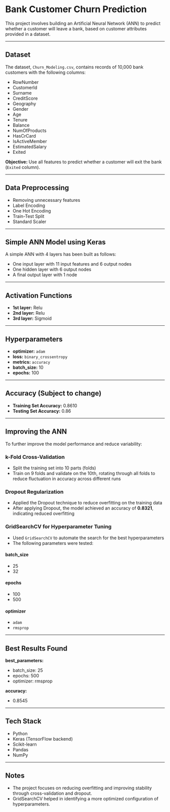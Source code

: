 # Bank Customer Churn Prediction

This project involves building an Artificial Neural Network (ANN) to predict whether a customer will leave a bank, based on customer attributes provided in a dataset.

---

## Dataset

The dataset, `Churn_Modeling.csv`, contains records of 10,000 bank customers with the following columns:

- RowNumber  
- CustomerId  
- Surname  
- CreditScore  
- Geography  
- Gender  
- Age  
- Tenure  
- Balance  
- NumOfProducts  
- HasCrCard  
- IsActiveMember  
- EstimatedSalary  
- Exited  

**Objective:** Use all features to predict whether a customer will exit the bank (`Exited` column).

---

## Data Preprocessing

- Removing unnecessary features  
- Label Encoding  
- One Hot Encoding  
- Train-Test Split  
- Standard Scaler  

---

## Simple ANN Model using Keras

A simple ANN with 4 layers has been built as follows:

- One input layer with 11 input features and 6 output nodes  
- One hidden layer with 6 output nodes  
- A final output layer with 1 node  

---

## Activation Functions

- **1st layer:** Relu  
- **2nd layer:** Relu  
- **3rd layer:** Sigmoid  

---

## Hyperparameters

- **optimizer:** `adam`  
- **loss:** `binary_crossentropy`  
- **metrics:** `accuracy`  
- **batch_size:** 10  
- **epochs:** 100  

---

## Accuracy (Subject to change)

- **Training Set Accuracy:** 0.8610  
- **Testing Set Accuracy:** 0.86  

---

## Improving the ANN

To further improve the model performance and reduce variability:

### k-Fold Cross-Validation  
- Split the training set into 10 parts (folds)  
- Train on 9 folds and validate on the 10th, rotating through all folds to reduce fluctuation in accuracy across different runs

### Dropout Regularization  
- Applied the Dropout technique to reduce overfitting on the training data  
- After applying Dropout, the model achieved an accuracy of **0.8321**, indicating reduced overfitting

### GridSearchCV for Hyperparameter Tuning  
- Used `GridSearchCV` to automate the search for the best hyperparameters  
- The following parameters were tested:

#### batch_size
- 25  
- 32  

#### epochs
- 100  
- 500  

#### optimizer
- `adam`  
- `rmsprop`  

---

## Best Results Found

**best_parameters:**  
- batch_size: 25  
- epochs: 500  
- optimizer: rmsprop  

**accuracy:**  
- 0.8545  

---

## Tech Stack
- Python  
- Keras (TensorFlow backend)  
- Scikit-learn  
- Pandas  
- NumPy  

---

## Notes
- The project focuses on reducing overfitting and improving stability through cross-validation and dropout.  
- GridSearchCV helped in identifying a more optimized configuration of hyperparameters.
